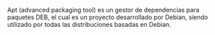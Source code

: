 Apt (advanced packaging tool) es un gestor de dependencias  para paquetes DEB, el cual es un proyecto desarrollado por Debian, siendo utilizado por todas las distribuciones basadas en Debian.